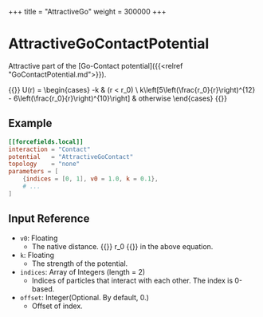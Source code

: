 +++
title = "AttractiveGo"
weight = 300000
+++

# AttractiveGoContactPotential

Attractive part of the [Go-Contact potential]({{<relref "GoContactPotential.md">}}).

{{<katex display>}}
U(r) =
\begin{cases}
-k & (r < r_0) \\
k\left[5\left(\frac{r_0}{r}\right)^{12} - 6\left(\frac{r_0}{r}\right)^{10}\right] & otherwise
\end{cases}
{{</katex>}}

## Example

```toml
[[forcefields.local]]
interaction = "Contact"
potential   = "AttractiveGoContact"
topology    = "none"
parameters = [
    {indices = [0, 1], v0 = 1.0, k = 0.1},
    # ...
]
```

## Input Reference

- `v0`: Floating
  - The native distance. {{<katex>}} r_0 {{</katex>}} in the above equation.
- `k`: Floating
  - The strength of the potential.
- `indices`: Array of Integers (length = 2)
  - Indices of particles that interact with each other. The index is 0-based.
- `offset`: Integer(Optional. By default, 0.)
  - Offset of index.

